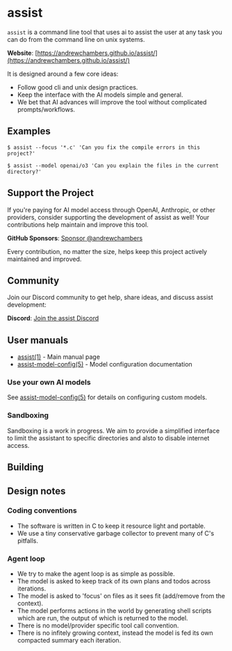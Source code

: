 # assist

`assist` is a command line tool that uses ai to assist the user at
any task you can do from the command line on unix systems.

**Website**: [https://andrewchambers.github.io/assist/](https://andrewchambers.github.io/assist/)

It is designed around a few core ideas: 

- Follow good cli and unix design practices.
- Keep the interface with the AI models simple and general.
- We bet that AI advances will improve the tool without complicated prompts/workflows.

## Examples

```
$ assist --focus '*.c' 'Can you fix the compile errors in this project?'
```

```
$ assist --model openai/o3 'Can you explain the files in the current directory?'
```

## Support the Project

If you're paying for AI model access through OpenAI, Anthropic, or other providers, consider supporting the development of assist as well! Your contributions help maintain and improve this tool.

**GitHub Sponsors**: [Sponsor @andrewchambers](https://github.com/sponsors/andrewchambers)

Every contribution, no matter the size, helps keep this project actively maintained and improved.

## Community

Join our Discord community to get help, share ideas, and discuss assist development:

**Discord**: [Join the assist Discord](https://discord.gg/cZk3yxBxRS)

## User manuals

- [assist(1)](doc/assist.1.scdoc) - Main manual page
- [assist-model-config(5)](doc/assist-model-config.5.scdoc) - Model configuration documentation

### Use your own AI models

See [assist-model-config(5)](doc/assist-model-config.5.scdoc) for details on configuring custom models.

### Sandboxing

Sandboxing is a work in progress.
We aim to provide a simplified interface to limit
the assistant to specific directories and alsto to disable internet access. 

## Building 

## Design notes

### Coding conventions

- The software is written in C to keep it resource light and portable.
- We use a tiny conservative garbage collector to prevent many of C's pitfalls.

### Agent loop

- We try to make the agent loop is as simple as possible.
- The model is asked to keep track of its own plans and todos across iterations.
- The model is asked to 'focus' on files as it sees fit (add/remove from the context).
- The model performs actions in the world by generating shell scripts which are run, the output of which is returned to the model.
- There is no model/provider specific tool call convention.
- There is no infitely growing context, instead the model is fed its own compacted summary each iteration.
